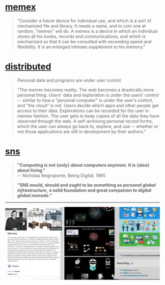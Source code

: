 # [memex](https://web.mit.edu/STS.035/www/PDFs/think.pdf)

> "Consider a future device for individual use, and which is a sort of mechanized file and library. It needs a name, and to coin one at random, "memex" will do. A memex is a device in which an individual stores all his books, records and communications, and which is mechanized so that it can be consulted with exceeding speed and flexibility. It is an enlarged intimate supplement to his memory."

# [distributed](https://github.com/ipfs/roadmap#-personal-web-d3-e4-i2)
> Personal data and programs are under user control

> "The memex becomes reality. The web becomes a drastically more personal thing. Users' data and exploration is under the users' control -- similar to how a "personal computer" is under the user's control, and "the cloud" is not. Users decide which apps and other people get access to their data. Explorations can be recorded for the user in memex fashion. The user gets to keep copies of all the data they have observed through the web. A self-archiving personal record forms, which the user can always go back to, explore, and use -- whether or not those applications are still in development by their authors."

# [sns](https://github.com/snspace/sns)

> __"Computing is not {only} about computers anymore. It is {also} about living."__   
> -- Nicholas Negroponte, Being Digital, 1995

> __"SNS would, should and ought to be something as _personal global infrastructure_, a solid foundation and great companion to _digital global nomads_."__

---
![memex@sns](memex@sns.png)
